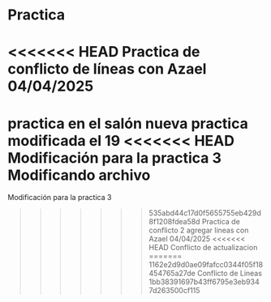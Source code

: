 # Practica
<<<<<<< HEAD
Practica de conflicto de líneas con Azael 04/04/2025
=======
practica en el salón nueva practica modificada el 19
<<<<<<< HEAD
Modificación para la practica 3 Modificando archivo 
=======
Modificación para la practica 3
>>>>>>> 535abd44c17d0f5655755eb429d8f1208fdea58d
Practica de conflicto 2 agregar lineas con Azael 04/04/2025
<<<<<<< HEAD
Conflicto de actualizacion
=======
>>>>>>> 1162e2d9d0ae09fafcc0344f05f18454765a27de
Conflicto de Lineas
>>>>>>> 1bb38391697b43ff6795e3eb9347d263500cf115
